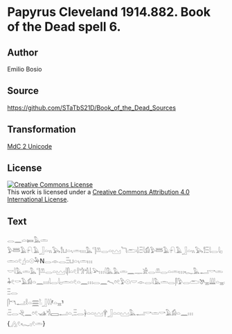 # Papyrus Cleveland 1914.882. Book of the Dead spell 6.

## Author 

Emilio Bosio

## Source 

https://github.com/STaTbS21D/Book_of_the_Dead_Sources

## Transformation 

[MdC 2 Unicode](https://statbs21d.github.io/mdc2unicode.html)

## License 

<a rel="license" href="http://creativecommons.org/licenses/by/4.0/"><img alt="Creative Commons License" style="border-width:0" src="https://i.creativecommons.org/l/by/4.0/88x31.png" /></a><br />This work is licensed under a <a rel="license" href="http://creativecommons.org/licenses/by/4.0/">Creative Commons Attribution 4.0 International License</a>.

## Text 

<hiero>𓂋𓈖𓏺𓏏𓍃𓅓𓏛<br>
𓅱𓆷𓄿𓍯𓄿𓃀𓏏𓏭𓅂𓀾𓂓𓏏𓏯𓏛𓏥𓅓𓊹𓌨𓂋𓏏𓈉𓆓𓂧𓌃𓏺𓏫𓇋𓀁𓅱𓆷𓄿𓍯𓄿𓃀𓏏𓏭𓅂𓀾𓏫𓇋𓂋𓇋𓊪𓏛𓏏𓏲𓊨𓏏𓇳𓅆N𓂋𓁹𓂋𓏫𓂓𓏏𓏯𓏛𓏥<br>
𓎟𓇋𓅓𓏛𓅓𓊹𓌨𓂋𓏏𓈉𓇋𓋴𓏏𓏲𓎛𓀝𓀜𓍡𓏺𓅪𓏥𓇋𓅓𓅓𓏛𓈖𓊃𓀀𓂋𓌨𓂋𓏏𓏛𓏥𓆑𓅓𓂝𓎡𓏛𓇓𓏲𓎡𓄿𓀁𓏏𓈖𓏥𓇋𓂋𓇋𓊪𓏛𓏏𓏲𓏏𓈖𓏥𓂋𓈖𓍇𓏌𓏲𓅱𓇳𓏺𓎟𓁹𓂋𓇋𓅓𓏛𓂋𓋴𓅱𓂋𓂧𓌗𓈇𓇏𓏏𓈇𓏺𓏫𓂋<br>
𓋴𓎔𓂝𓎛𓏏𓈗𓎘𓏺𓃀𓇋𓇋⸢𓏏𓈇⸣𓏺𓏫𓂋𓂙𓈖𓏌𓏲𓊛𓀜𓈙𓂝𓏏𓈒𓏫𓂋𓋀𓏏𓏏𓈉𓋁𓃀𓏏𓏏𓈉𓅓𓂝𓎡𓏛𓎡𓄿𓀁𓏏𓈖𓏥  {𓂻𓏲𓆑𓊪𓏲𓏛}<br></hiero>